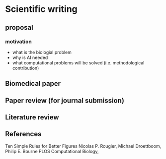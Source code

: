 # Scientific writing

## proposal

### motivation

- what is the biologial problem
- why is AI needed
- what computational problems will be solved (i.e. methodological contribution)

## Biomedical paper

## Paper review (for journal submission)

##  Literature review

## References

Ten Simple Rules for Better Figures
Nicolas P. Rougier, Michael Droettboom, Philip E. Bourne
PLOS Computational Biology,
